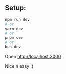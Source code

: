 ## Setup:

```bash
npm run dev
# or
yarn dev
# or
pnpm dev
# or
bun dev
```

Open [http://localhost:3000](http://localhost:3000)

Nice n easy :)
